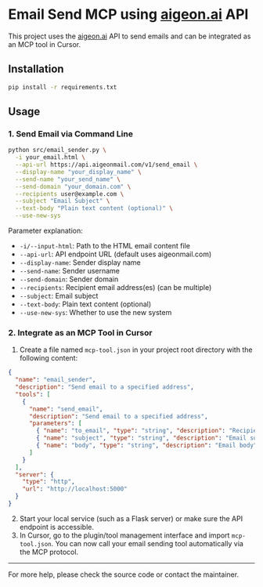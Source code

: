 # Email Send MCP using [aigeon.ai](https://www.aigeon.ai) API

This project uses the [aigeon.ai](https://www.aigeon.ai) API to send emails and can be integrated as an MCP tool in Cursor.

## Installation

```bash
pip install -r requirements.txt
```

## Usage

### 1. Send Email via Command Line

```bash
python src/email_sender.py \
  -i your_email.html \
  --api-url https://api.aigeonmail.com/v1/send_email \
  --display-name "your_display_name" \
  --send-name "your_send_name" \
  --send-domain "your_domain.com" \
  --recipients user@example.com \
  --subject "Email Subject" \
  --text-body "Plain text content (optional)" \
  --use-new-sys
```

Parameter explanation:
- `-i/--input-html`: Path to the HTML email content file
- `--api-url`: API endpoint URL (default uses aigeonmail.com)
- `--display-name`: Sender display name
- `--send-name`: Sender username
- `--send-domain`: Sender domain
- `--recipients`: Recipient email address(es) (can be multiple)
- `--subject`: Email subject
- `--text-body`: Plain text content (optional)
- `--use-new-sys`: Whether to use the new system

### 2. Integrate as an MCP Tool in Cursor

1. Create a file named `mcp-tool.json` in your project root directory with the following content:

```json
{
  "name": "email_sender",
  "description": "Send email to a specified address",
  "tools": [
    {
      "name": "send_email",
      "description": "Send email to a specified address",
      "parameters": [
        { "name": "to_email", "type": "string", "description": "Recipient email address" },
        { "name": "subject", "type": "string", "description": "Email subject" },
        { "name": "body", "type": "string", "description": "Email body" }
      ]
    }
  ],
  "server": {
    "type": "http",
    "url": "http://localhost:5000"
  }
}
```

2. Start your local service (such as a Flask server) or make sure the API endpoint is accessible.
3. In Cursor, go to the plugin/tool management interface and import `mcp-tool.json`. You can now call your email sending tool automatically via the MCP protocol.

---

For more help, please check the source code or contact the maintainer.
